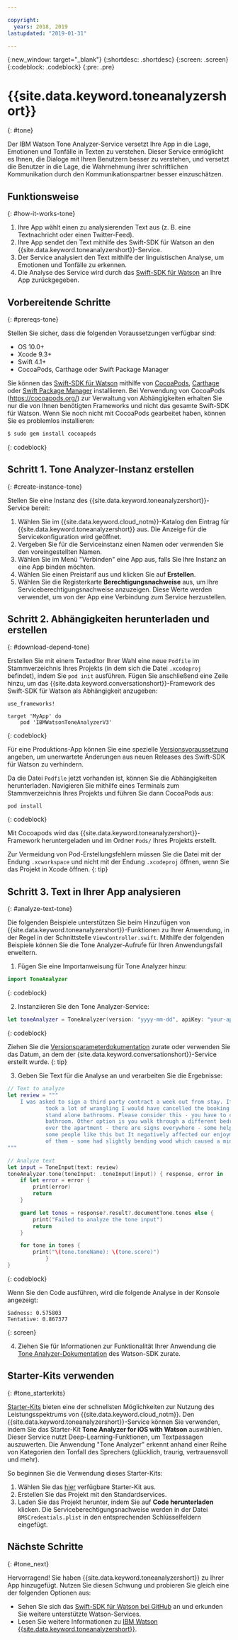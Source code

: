 ```yaml
---

copyright:
  years: 2018, 2019
lastupdated: "2019-01-31"

---
```


{:new_window: target="_blank"}
{:shortdesc: .shortdesc}
{:screen: .screen}
{:codeblock: .codeblock}
{:pre: .pre}

# {{site.data.keyword.toneanalyzershort}}
{: #tone}

Der IBM Watson Tone Analyzer-Service versetzt Ihre App in die Lage,
Emotionen und Tonfälle in Texten zu verstehen. Dieser Service ermöglicht es
Ihnen, die Dialoge mit Ihren Benutzern besser zu verstehen, und versetzt die
Benutzer in die Lage, die Wahrnehmung ihrer schriftlichen Kommunikation durch
den Kommunikationspartner besser einzuschätzen.

## Funktionsweise
{: #how-it-works-tone}

1. Ihre App wählt einen zu analysierenden Text aus (z. B. eine
Textnachricht oder einen Twitter-Feed).
2. Ihre App sendet den Text mithilfe des Swift-SDK für Watson an den
{{site.data.keyword.toneanalyzershort}}-Service.
3. Der Service analysiert den Text mithilfe der linguistischen Analyse,
um Emotionen und Tonfälle zu erkennen.
4. Die Analyse des Service wird durch das [Swift-SDK für Watson](https://github.com/watson-developer-cloud/swift-sdk) an Ihre App zurückgegeben.

## Vorbereitende Schritte
{: #prereqs-tone}

Stellen Sie sicher, dass die folgenden Voraussetzungen verfügbar sind:

* OS 10.0+
* Xcode 9.3+
* Swift 4.1+
* CocoaPods, Carthage oder Swift Package Manager

Sie können das [Swift-SDK für Watson](https://github.com/watson-developer-cloud/swift-sdk) mithilfe von [CocoaPods](https://github.com/watson-developer-cloud/swift-sdk#cocoapods), [Carthage](https://github.com/watson-developer-cloud/swift-sdk#carthage) oder [Swift Package Manager](https://github.com/watson-developer-cloud/swift-sdk#swift-package-manager) installieren. Bei Verwendung von CocoaPods (https://cocoapods.org/) zur Verwaltung von Abhängigkeiten erhalten Sie nur die von Ihnen benötigten Frameworks und nicht das gesamte Swift-SDK für Watson. Wenn Sie noch nicht mit CocoaPods gearbeitet haben, können Sie es problemlos installieren:

```bash
$ sudo gem install cocoapods
```
{: codeblock}

## Schritt 1. Tone Analyzer-Instanz erstellen
{: #create-instance-tone}

Stellen Sie eine Instanz des
{{site.data.keyword.toneanalyzershort}}-Service bereit:

1. Wählen Sie im {{site.data.keyword.cloud_notm}}-Katalog den
Eintrag für {{site.data.keyword.toneanalyzershort}} aus. Die Anzeige für die Servicekonfiguration wird geöffnet.
2. Vergeben Sie für die Serviceinstanz einen Namen oder verwenden Sie den voreingestellten Namen.
3. Wählen Sie im Menü "Verbinden" eine
App aus,
falls Sie Ihre Instanz an eine App binden möchten.
4. Wählen Sie einen Preistarif aus und klicken Sie auf
**Erstellen**.
5. Wählen Sie die Registerkarte
**Berechtigungsnachweise** aus, um Ihre
Serviceberechtigungsnachweise anzuzeigen. Diese Werte werden verwendet, um von
der App eine Verbindung zum Service herzustellen.

## Schritt 2. Abhängigkeiten herunterladen und erstellen
{: #download-depend-tone}

Erstellen Sie mit einem Texteditor Ihrer Wahl eine neue `Podfile` im Stammverzeichnis Ihres Projekts (in dem sich die Datei `.xcodeproj` befindet), indem Sie `pod init` ausführen. Fügen Sie anschließend eine Zeile hinzu, um das {{site.data.keyword.conversationshort}}-Framework des Swift-SDK für Watson als Abhängigkeit anzugeben:

```pod
use_frameworks!

target 'MyApp' do
    pod 'IBMWatsonToneAnalyzerV3'
```
{: codeblock}

Für eine Produktions-App können Sie eine spezielle
[Versionsvoraussetzung](https://guides.cocoapods.org/using/the-podfile.html#specifying-pod-versions)
angeben, um unerwartete Änderungen aus neuen Releases des Swift-SDK für Watson
zu verhindern.

Da die Datei `Podfile` jetzt vorhanden ist, können Sie die Abhängigkeiten herunterladen. Navigieren Sie mithilfe eines Terminals zum Stammverzeichnis Ihres Projekts und führen Sie dann CocoaPods aus:

```console
pod install
```
{: codeblock}

Mit Cocoapods wird das {{site.data.keyword.toneanalyzershort}}-Framework heruntergeladen und im Ordner `Pods/` Ihres Projekts erstellt.

Zur Vermeidung von Pod-Erstellungsfehlern müssen Sie die Datei mit der Endung `.xcworkspace` und nicht mit der Endung `.xcodeproj` öffnen, wenn Sie das Projekt in Xcode öffnen.
{: tip}

## Schritt 3. Text in Ihrer App analysieren
{: #analyze-text-tone}

Die folgenden Beispiele unterstützen Sie beim Hinzufügen von {{site.data.keyword.toneanalyzershort}}-Funktionen zu Ihrer Anwendung, in der Regel in der Schnittstelle `ViewController.swift`. Mithilfe der folgenden Beispiele können Sie die Tone Analyzer-Aufrufe für Ihren Anwendungsfall erweitern.

1. Fügen Sie eine Importanweisung für Tone Analyzer hinzu:
  ```swift
  import ToneAnalyzer
  ```
  {: codeblock}

2. Instanziieren Sie den Tone Analyzer-Service:
  ```swift
  let toneAnalyzer = ToneAnalyzer(version: "yyyy-mm-dd", apiKey: "your-api-key-here")
  ```
  {: codeblock}

  Ziehen Sie die [Versionsparameterdokumentation](https://cloud.ibm.com/apidocs/tone-analyzer#versioning) zurate oder verwenden Sie das Datum, an dem der {site.data.keyword.conversationshort}}-Service erstellt wurde.
  {: tip}

3. Geben Sie Text für die Analyse an und verarbeiten Sie die Ergebnisse:
  ```swift
  // Text to analyze
  let review = """
      I was asked to sign a third party contract a week out from stay. If it wasn't an 8 person group that
              took a lot of wrangling I would have cancelled the booking straight away. Bathrooms - there are no
              stand alone bathrooms. Please consider this - you have to clear out the main bedroom to use that
              bathroom. Other option is you walk through a different bedroom to get to its en-suite. Signs all
              over the apartment - there are signs everywhere - some helpful - some telling you rules. Perhaps
              some people like this but It negatively affected our enjoyment of the accommodation. Stairs - lots
              of them - some had slightly bending wood which caused a minor injury.
  """

  // Analyze text
  let input = ToneInput(text: review)
  toneAnalyzer.tone(toneInput: .toneInput(input)) { response, error in
      if let error = error {
          print(error)
          return
      }

      guard let tones = response?.result?.documentTone.tones else {
          print("Failed to analyze the tone input")
          return
      }

      for tone in tones {
          print("\(tone.toneName): \(tone.score)")
              }
  }
  ```
  {: codeblock}

  Wenn Sie den Code ausführen, wird die folgende Analyse in der Konsole angezeigt:
  ```
  Sadness: 0.575803
Tentative: 0.867377
  ```
  {: screen}

4. Ziehen Sie für Informationen zur Funktionalität Ihrer Anwendung die [Tone Analyzer-Dokumentation](https://watson-developer-cloud.github.io/swift-sdk/services/ToneAnalyzerV3/index.html) des Watson-SDK zurate.

## Starter-Kits verwenden
{: #tone_starterkits}

[Starter-Kits](https://cloud.ibm.com/developer/appledevelopment/starter-kits) bieten eine der schnellsten Möglichkeiten zur Nutzung des Leistungsspektrums von {{site.data.keyword.cloud_notm}}. Den
{{site.data.keyword.toneanalyzershort}}-Service können Sie verwenden,
indem Sie das Starter-Kit **Tone Analyzer for iOS with
Watson** auswählen. Dieser Service nutzt Deep-Learning-Funktionen, um
Textpassagen auszuwerten. Die Anwendung "Tone Analyzer" erkennt anhand einer
Reihe von Kategorien den Tonfall des Sprechers (glücklich, traurig,
vertrauensvoll und mehr).

So beginnen Sie die Verwendung dieses Starter-Kits:

1. Wählen Sie das
[hier](https://cloud.ibm.com/developer/appledevelopment/starter-kits/tone-analyzer-for-ios-with-watson)
verfügbare Starter-Kit aus.
2. Erstellen Sie das Projekt mit den Standardservices.
3. Laden Sie das Projekt herunter, indem Sie auf
**Code herunterladen** klicken. Die
Serviceberechtigungsnachweise werden in der Datei
`BMSCredentials.plist` in den entsprechenden Schlüsselfeldern
eingefügt.

## Nächste Schritte
{: #tone_next}

Hervorragend! Sie haben {{site.data.keyword.toneanalyzershort}} zu Ihrer App hinzugefügt. Nutzen Sie diesen Schwung und probieren
Sie gleich eine der folgenden Optionen aus:

* Sehen Sie sich das [Swift-SDK für Watson bei GitHub](https://github.com/watson-developer-cloud/swift-sdk) an und erkunden Sie weitere unterstützte Watson-Services.
* Lesen Sie weitere Informationen zu [IBM Watson {{site.data.keyword.toneanalyzershort}}](https://www.ibm.com/watson/services/tone-analyzer/).
